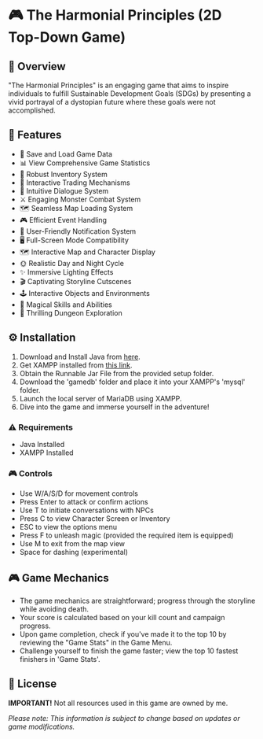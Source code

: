 # 🎮 The Harmonial Principles (2D Top-Down Game)

## 🌟 Overview
"The Harmonial Principles" is an engaging game that aims to inspire individuals to fulfill Sustainable Development Goals (SDGs) by presenting a vivid portrayal of a dystopian future where these goals were not accomplished.

## 🎯 Features
- 📁 Save and Load Game Data
- 📊 View Comprehensive Game Statistics
- 🎒 Robust Inventory System
- 💱 Interactive Trading Mechanisms
- 💬 Intuitive Dialogue System
- ⚔️ Engaging Monster Combat System
- 🗺️ Seamless Map Loading System
- 🎮 Efficient Event Handling
- 🔔 User-Friendly Notification System
- 🖥️ Full-Screen Mode Compatibility
- 🗺️ Interactive Map and Character Display
- 🌞 Realistic Day and Night Cycle
- ✨ Immersive Lighting Effects
- 🎬 Captivating Storyline Cutscenes
- 🕹️ Interactive Objects and Environments
- 🧙 Magical Skills and Abilities
- 🏰 Thrilling Dungeon Exploration

## ⚙️ Installation
1. Download and Install Java from [here](https://www.jetbrains.com/webstorm/download/).
2. Get XAMPP installed from [this link](https://www.apachefriends.org/download.html).
3. Obtain the Runnable Jar File from the provided setup folder.
4. Download the 'gamedb' folder and place it into your XAMPP's 'mysql' folder.
5. Launch the local server of MariaDB using XAMPP.
6. Dive into the game and immerse yourself in the adventure!

### ⚠️ Requirements
- Java Installed
- XAMPP Installed

### 🎮 Controls
- Use W/A/S/D for movement controls
- Press Enter to attack or confirm actions
- Use T to initiate conversations with NPCs
- Press C to view Character Screen or Inventory
- ESC to view the options menu
- Press F to unleash magic (provided the required item is equipped)
- Use M to exit from the map view
- Space for dashing (experimental)

## 🎮 Game Mechanics
- The game mechanics are straightforward; progress through the storyline while avoiding death.
- Your score is calculated based on your kill count and campaign progress.
- Upon game completion, check if you've made it to the top 10 by reviewing the "Game Stats" in the Game Menu.
- Challenge yourself to finish the game faster; view the top 10 fastest finishers in 'Game Stats'.

## 📜 License
**IMPORTANT!**
Not all resources used in this game are owned by me.

*Please note: This information is subject to change based on updates or game modifications.*
